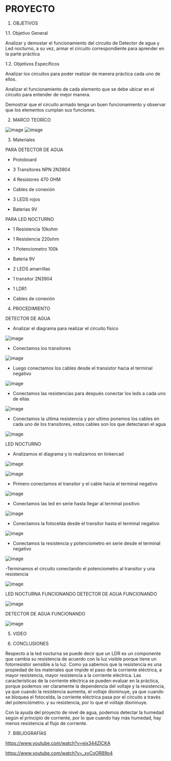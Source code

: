 # PROYECTO

1. OBJETIVOS 

1.1. Objetivo General

Analizar y demostar el funcionamiento del circuito de Detector de agua y Led nocturno, a su vez, armar el circuito correspondiente para aprender en la parte práctica

1.2. Objetivos Específicos

Analizar los circuitos para poder realizar de manera práctica cada uno de ellos.

Analizar el funcionamiento de cada elemento que se debe ubicar en el circuito para entender de mejor manera.

Demostrar que el circuito armado tenga un buen funcionamiento y observar que los elementos cumplan sus funciones.

2. MARCO TEORÍCO

![image](https://user-images.githubusercontent.com/116834366/205117541-3cd25a9f-653f-4c0e-8238-a4d3e3d19a66.png)
![image](https://user-images.githubusercontent.com/116834366/205117708-0b8ad8c7-9979-413a-a6d7-01b889640923.png)

3. Materiales

PARA DETECTOR DE AGUA

- Protoboard 

- 3 Transitores NPN 2N3904

- 4 Resistores 470 OHM

- Cables de conexión 

- 3 LEDS rojos

- Baterias 9V

PARA LED NOCTURNO

- 1 Resistencia 10kohm

- 1 Resistencia 220ohm

- 1 Potenciometro 100k 

- Bateria 9V

- 2 LEDS amarrillas

- 1 transitor 2N3904

- 1 LDR1

- Cables de conexión

4. PROCEDIMIENTO 

DETECTOR DE AGUA 

- Analizar el diagrama para realizar el circuito físico 

![image](https://user-images.githubusercontent.com/116834366/205119744-a80fa811-037c-46fa-9c6f-c1731e17a229.png)

- Conectamos los transitores 

![image](https://user-images.githubusercontent.com/116834366/205120359-51a86106-c049-4271-81d5-2a54427e87fc.png)

- Luego conectamos los cables desde el transistor hacia el terminal negativo

![image](https://user-images.githubusercontent.com/116834366/205120655-3bd11040-18db-4224-a5f5-5471f6f0fd49.png)

- Conectamos las resistencias para después conectar los leds a cada uno de ellas

![image](https://user-images.githubusercontent.com/116834366/205121109-ba18d336-39b2-4bb5-8c1f-1169c37a2dc2.png)

- Conectamos la ultima resistencia y por ultimo ponemos los cables en cada uno de los transitores, estos cables son los que detectaran el agua

![image](https://user-images.githubusercontent.com/116834366/205121778-a4b7fc88-108c-46a6-ab8a-20698038b25d.png)

LED NOCTURNO 

- Analizamos el diagrama y lo realizamos en tinkercad

![image](https://user-images.githubusercontent.com/116834366/205125514-28ea5934-2010-4dcb-a348-f1c41cd5151f.png)

![image](https://user-images.githubusercontent.com/116834366/205125392-995d5b22-012a-46ae-aa15-4b897d2eefa0.png)

- Primero conectamos el transitor y el cable hacia el terminal negativo 

![image](https://user-images.githubusercontent.com/116834366/205123502-f3f66093-9014-40f4-9ec7-5e609173e855.png)

- Conectamos las led en serie hasta llegar al terminal positivo 

![image](https://user-images.githubusercontent.com/116834366/205123754-d0e31387-899b-4266-9037-cccae8cb23f0.png)

- Conectamos la fotocelda desde el transitor hasta el terminal negativo

![image](https://user-images.githubusercontent.com/116834366/205124047-a3b9c396-0303-449c-8d3a-7b5161e60834.png)

- Conectamos la resistencia y potenciometro en serie desde el terminal negativo 

![image](https://user-images.githubusercontent.com/116834366/205124382-3de425bc-8bf2-49fc-8c45-525e72ff39d6.png)

-Terminamos el circuito conectando el potenciometro al transitor y una resistencia 

![image](https://user-images.githubusercontent.com/116834366/205124708-922c6709-e6e1-4ca1-9b19-e912c728247e.png)

LED NOCTURNA FUNCIONANDO DETECTOR DE AGUA FUNCIONANDO 

![image](https://user-images.githubusercontent.com/116834366/205125195-c590a6e8-13b7-406e-bbd9-3614181d8f48.png)

DETECTOR DE AGUA FUNCIONANDO

![image](https://user-images.githubusercontent.com/116834366/205125147-40effc9f-d126-40ce-9dd9-89bfe986f3a3.png)

5. VIDEO

6. CONCLUSIONES 
 
Respecto a la led nocturna se puede decir que un LDR es un componente que cambia su resistencia de acuerdo con la luz visible porque tiene un fotorresistor sensible a la luz. Como ya sabemos que la resistencia es una propiedad de los materiales que impide el paso de la corriente eléctrica, a mayor resistencia, mayor resistencia a la corriente eléctrica. Las características de la corriente eléctrica se pueden evaluar en la práctica, porque podemos ver claramente la dependencia del voltaje y la resistencia, ya que cuando la resistencia aumenta, el voltaje disminuye, ya que cuando se bloquea el fotocelda, la corriente eléctrica pasa por el circuito a través del potenciómetro. y su resistencia, por lo que el voltaje disminuye.

Con la ayuda del proyecto de nivel de agua, podemos detectar la humedad según el principio de corriente, por lo que cuando hay más humedad, hay menos resistencia al flujo de corriente.

7. BIBLIOGRAFÍAS 

https://www.youtube.com/watch?v=eix344ZICKA

https://www.youtube.com/watch?v=_xvCoOR89o4

